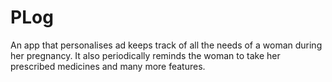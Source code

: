 # PLog
An app that personalises ad keeps track of all the needs of a woman during her pregnancy. It also periodically reminds the woman to take her prescribed medicines and many more features.
